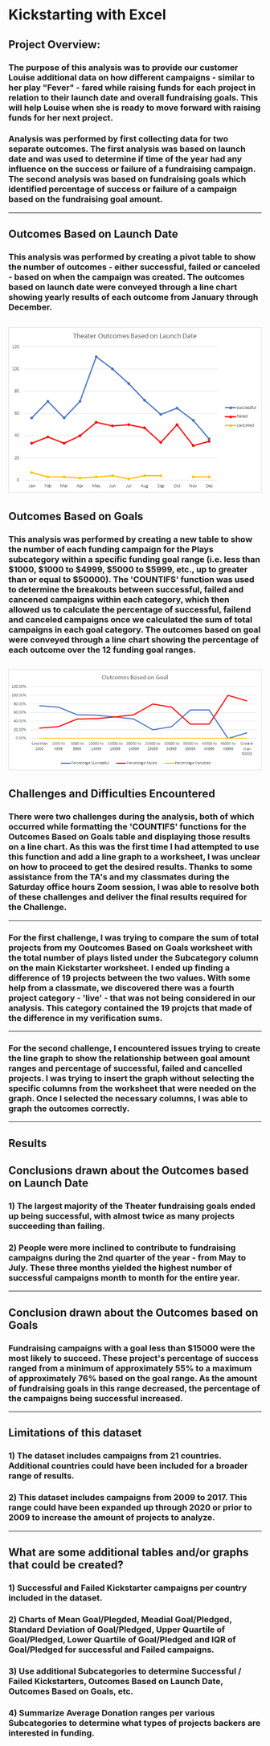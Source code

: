 # Kickstarting with Excel

## Project Overview:

### The purpose of this analysis was to provide our customer Louise additional data on how different campaigns - similar to her play "Fever" - fared while raising funds for each project in relation to their launch date and overall fundraising goals. This will help Louise when she is ready to move forward with raising funds for her next project.
### Analysis was performed by first collecting data for two separate outcomes. The first analysis was based on launch date and was used to determine if time of the year had any influence on the success or failure of a fundraising campaign. The second analysis was based on fundraising goals which identified percentage of success or failure of a campaign based on the fundraising goal amount.
---
## Outcomes Based on Launch Date
### This analysis was performed by creating a pivot table to show the number of outcomes - either successful, failed or canceled - based on when the campaign was created. The outcomes based on launch date were conveyed through a line chart showing yearly results of each outcome from January through December.
![Theater_Outcomes_vs_Launch.png](https://github.com/jmueller187/Kickstarter_Challenge1/blob/main/Resources/Theater_Outcomes_vs_Launch.png)
---
## Outcomes Based on Goals
### This analysis was performed by creating a new table to show the number of each funding campaign for the Plays subcategory within a specific funding goal range (i.e. less than $1000, $1000 to $4999, $5000 to $5999, etc., up to greater than or equal to $50000). The 'COUNTIFS' function was used to determine the breakouts between successful, failed and cancened campaigns within each category, which then allowed us to calculate the percentage of successful, failend and canceled campaigns once we calculated the sum of total campaigns in each goal category. The outcomes based on goal were conveyed through a line chart showing the percentage of each outcome over the 12 funding goal ranges.
![Outcomes_vs_Goals.png](https://github.com/jmueller187/Kickstarter_Challenge1/blob/main/Resources/Outcomes_vs_Goals.png)
---
## Challenges and Difficulties Encountered
### There were two challenges during the analysis, both of which occurred while formatting the 'COUNTIFS' functions for the Outcomes Based on Goals table and displaying those results on a line chart. As this was the first time I had attempted to use this function and add a line graph to a worksheet, I was unclear on how to proceed to get the desired results. Thanks to some assistance from the TA's and my classmates during the Saturday office hours Zoom session, I was able to resolve both of these challenges and deliver the final results required for the Challenge. 
---
### For the first challenge, I was trying to compare the sum of total projects from my Ooutcomes Based on Goals worksheet with the total number of plays listed under the Subcategory column on the main Kickstarter worksheet. I ended up finding a difference of 19 projects between the two values. With some help from a classmate, we discovered there was a fourth project category - 'live' - that was not being considered in our analysis. This category contained the 19 projcts that made of the difference in my verification sums.
---
### For the second challenge, I encountered issues trying to create the line graph to show the relationship between goal amount ranges and percentage of successful, failed and cancelled projects. I was trying to insert the graph without selecting the specific columns from the worksheet that were needed on the graph. Once I selected the necessary columns, I was able to graph the outcomes correctly.
---
## Results

## Conclusions drawn about the Outcomes based on Launch Date
### 1) The largest majority of the Theater fundraising goals ended up being successful, with almost twice as many projects succeeding than failing.
### 2) People were more inclined to contribute to fundraising campaigns during the 2nd quarter of the year - from May to July. These three months yielded the highest number of successful campaigns month to month for the entire year.
---
## Conclusion drawn about the Outcomes based on Goals
### Fundraising campaigns with a goal less than $15000 were the most likely to succeed. These project's percentage of success ranged from a minimum of approximately 55% to a maximum of approximately 76% based on the goal range. As the amount of fundraising goals in this range decreased, the percentage of the campaigns being successful increased.
---
## Limitations of this dataset
### 1) The dataset includes campaigns from 21 countries. Additional countries could have been included for a broader range of results.
### 2) This dataset includes campaigns from 2009 to 2017. This range could have been expanded up through 2020 or prior to 2009 to increase the amount of projects to analyze.
---
## What are some additional tables and/or graphs that could be created?
### 1) Successful and Failed Kickstarter campaigns per country included in the dataset.
### 2) Charts of Mean Goal/Plegded, Meadial Goal/Pledged, Standard Deviation of Goal/Pledged, Upper Quartile of Goal/Pledged, Lower Quartile of Goal/Pledged and IQR of Goal/Pledged for successful and Failed campaigns.
### 3) Use additional Subcategories to determine Successful / Failed Kickstarters, Outcomes Based on Launch Date, Outcomes Based on Goals, etc.
### 4) Summarize Average Donation ranges per various Subcategories to determine what types of projects backers are interested in funding. 
